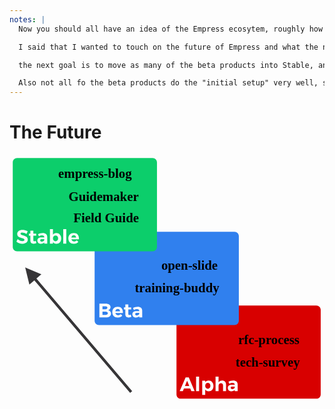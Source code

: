 ```yaml
---
notes: |
  Now you should all have an idea of the Empress ecosytem, roughly how it works and maybe an idea how you might get started today if you did have a blog that needed writing.

  I said that I wanted to touch on the future of Empress and what the next steps are. I'll be brief so you can all go to the coffee break and top up! remember the table of empress products? <SLIDE>

  the next goal is to move as many of the beta products into Stable, and finish up the Alpha products. one of the main things that is holding up the Beta products is that I need people to try out the products before I release the 1.0 version of them, each of them were built with a specific use-case in mind and I want to make sure that they weren't just "built for me"

  Also not all fo the beta products do the "initial setup" very well, setting up example content etc. there are probably some common functions that could be extracted or some improvements that could be up-streamed into ember-cli so if anyone is interested in helping with that work come find me and let's chat. Lastly I really want one of those template generators for each of the products, currently it only exists for empress-blog, and again there are probably some cominalities that could be extracted once we start making a few of them
---
```


# The Future

<p>
  <svg width="581px" height="455px" viewBox="0 0 581 455" version="1.1" xmlns="http://www.w3.org/2000/svg" xmlns:xlink="http://www.w3.org/1999/xlink">
      <!-- Generator: Sketch 59.1 (86144) - https://sketch.com -->
      <title>Artboard</title>
      <desc>Created with Sketch.</desc>
      <g id="Artboard" stroke="none" stroke-width="1" fill="none" fill-rule="evenodd">
          <g id="Alpha" transform="translate(308.000000, 278.000000)">
              <path d="M258,0 C262.418278,-8.11624501e-16 266,3.581722 266,8 L266,164 C266,168.418278 262.418278,172 258,172 L8,172 C3.581722,172 5.41083001e-16,168.418278 0,164 L0,8 C-5.41083001e-16,3.581722 3.581722,8.11624501e-16 8,0 L258,0 Z M59.1,138.452 C56.472,138.452 54.348,139.532 52.98,141.476 L52.98,138.632 L47.436,138.632 L47.436,164.984 L52.98,164.984 L52.98,155.192 C54.384,157.136 56.508,158.216 59.208,158.216 C64.644,158.216 68.208,154.292 68.208,148.424 C68.208,142.448 64.536,138.452 59.1,138.452 Z M104.604,138.416 C101.22,138.416 98.736,139.208 95.856,140.648 L97.584,144.464 C99.6,143.348 101.616,142.772 103.344,142.772 C106.008,142.772 107.376,143.96 107.376,146.012 L107.376,146.372 L102.048,146.372 C97.296,146.408 94.668,148.568 94.668,152.204 C94.668,155.732 97.188,158.252 101.328,158.252 C104.028,158.252 106.116,157.352 107.412,155.732 L107.412,158 L112.848,158 L112.812,145.364 C112.776,141.008 109.788,138.416 104.604,138.416 Z M22.704,132.8 L16.836,132.8 L5.892,158 L11.76,158 L13.74,153.104 L25.404,153.104 L27.384,158 L33.468,158 L22.704,132.8 Z M41.712,131.288 L36.168,131.288 L36.168,158 L41.712,158 L41.712,131.288 Z M77.604,131.288 L72.06,131.288 L72.06,158 L77.604,158 L77.604,148.46 C77.604,145.616 79.296,143.528 82.068,143.492 C84.444,143.492 85.884,145.004 85.884,147.452 L85.884,158 L91.428,158 L91.428,145.832 C91.428,141.296 88.656,138.416 84.3,138.416 C81.276,138.452 78.972,139.64 77.604,142.052 L77.604,131.288 Z M107.376,149.648 L107.376,151.376 C107.052,153.032 105.216,154.292 102.876,154.292 C101.004,154.292 99.852,153.32 99.852,151.844 C99.852,150.296 100.896,149.648 103.02,149.648 L107.376,149.648 Z M57.804,142.916 C60.648,142.916 62.592,145.148 62.592,148.244 C62.592,151.412 60.648,153.608 57.804,153.608 C54.96,153.608 52.98,151.448 52.98,148.244 C52.98,145.112 54.96,142.916 57.804,142.916 Z M19.608,138.74 L23.568,148.532 L15.612,148.532 L19.608,138.74 Z" id="Combined-Shape" fill="#D80000"></path>
              <text id="rfc-process" fill="#000000" font-family="NunitoSans-Bold, Nunito Sans" font-size="24" font-weight="bold">
                  <tspan x="114" y="71">rfc-process</tspan>
              </text>
              <text id="tech-survey" fill="#000000" font-family="NunitoSans-Bold, Nunito Sans" font-size="24" font-weight="bold">
                  <tspan x="109" y="113">tech-survey</tspan>
              </text>
          </g>
          <g id="Beta" transform="translate(157.000000, 142.000000)">
              <path d="M258,0 C262.418278,-8.11624501e-16 266,3.581722 266,8 L266,164 C266,168.418278 262.418278,172 258,172 L8,172 C3.581722,172 5.41083001e-16,168.418278 0,164 L0,8 C-5.41083001e-16,3.581722 3.581722,8.11624501e-16 8,0 L258,0 Z M62.16,134.168 L56.652,134.168 L56.652,139.496 L53.952,139.496 L53.952,143.312 L56.652,143.312 L56.652,152.276 C56.652,156.272 59.28,158.252 62.736,158.252 C64.536,158.252 66.336,157.748 67.776,156.92 L66.624,152.852 C65.616,153.32 64.752,153.572 64.032,153.572 C62.844,153.608 62.16,152.96 62.16,151.34 L62.16,143.348 L67.416,143.348 L67.416,139.496 L62.16,139.496 L62.16,134.168 Z M79.548,138.416 C76.164,138.416 73.68,139.208 70.8,140.648 L72.528,144.464 C74.544,143.348 76.56,142.772 78.288,142.772 C80.952,142.772 82.32,143.96 82.32,146.012 L82.32,146.372 L76.992,146.372 C72.24,146.408 69.612,148.568 69.612,152.204 C69.612,155.732 72.132,158.252 76.272,158.252 C78.972,158.252 81.06,157.352 82.356,155.732 L82.356,158 L87.792,158 L87.756,145.364 C87.72,141.008 84.732,138.416 79.548,138.416 Z M42.612,138.452 C36.708,138.452 32.64,142.412 32.64,148.388 C32.64,154.256 36.564,158.216 42.756,158.216 C46.248,158.216 49.092,156.956 51.036,154.796 L48.12,151.844 C46.788,153.176 45.06,153.896 43.224,153.896 C40.74,153.896 38.868,152.456 38.22,150.008 L52.116,150.008 C52.584,142.952 49.416,138.452 42.612,138.452 Z M20.364,132.8 L8.772,132.8 L8.772,158 L20.76,158 C26.628,158 30.264,155.336 30.264,151.016 C30.264,147.704 28.248,145.256 25.008,144.644 C27.708,143.96 29.364,141.836 29.364,139.1 C29.364,135.212 25.908,132.8 20.364,132.8 Z M82.32,149.648 L82.32,151.376 C81.996,153.032 80.16,154.292 77.82,154.292 C75.948,154.292 74.796,153.32 74.796,151.844 C74.796,150.296 75.84,149.648 77.964,149.648 L82.32,149.648 Z M20.076,147.344 C22.776,147.344 24.396,148.46 24.396,150.296 C24.396,152.24 22.776,153.356 20.076,153.356 L14.46,153.356 L14.46,147.344 L20.076,147.344 Z M42.648,142.52 C45.204,142.52 46.86,144.176 46.932,146.732 L38.112,146.732 C38.544,144.176 40.2,142.52 42.648,142.52 Z M20.076,137.444 C22.2,137.444 23.532,138.416 23.532,140.144 C23.532,141.908 22.2,142.952 20.076,142.952 L14.46,142.952 L14.46,137.444 L20.076,137.444 Z" id="Combined-Shape" fill="#3080EE"></path>
              <text id="open-slide" fill="#000000" font-family="NunitoSans-Bold, Nunito Sans" font-size="24" font-weight="bold">
                  <tspan x="123" y="70">open-slide</tspan>
              </text>
              <text id="training-buddy" fill="#000000" font-family="NunitoSans-Bold, Nunito Sans" font-size="24" font-weight="bold">
                  <tspan x="74" y="112">training-buddy</tspan>
              </text>
          </g>
          <g id="Stable" transform="translate(6.000000, 6.000000)">
              <path d="M258,0 C262.418278,-8.11624501e-16 266,3.581722 266,8 L266,164 C266,168.418278 262.418278,172 258,172 L8,172 C3.581722,172 5.41083001e-16,168.418278 0,164 L0,8 C-5.41083001e-16,3.581722 3.581722,8.11624501e-16 8,0 L258,0 Z M37.968,134.168 L32.46,134.168 L32.46,139.496 L29.76,139.496 L29.76,143.312 L32.46,143.312 L32.46,152.276 C32.46,156.272 35.088,158.252 38.544,158.252 C40.344,158.252 42.144,157.748 43.584,156.92 L42.432,152.852 C41.424,153.32 40.56,153.572 39.84,153.572 C38.652,153.608 37.968,152.96 37.968,151.34 L37.968,143.348 L43.224,143.348 L43.224,139.496 L37.968,139.496 L37.968,134.168 Z M55.356,138.416 C51.972,138.416 49.488,139.208 46.608,140.648 L48.336,144.464 C50.352,143.348 52.368,142.772 54.096,142.772 C56.76,142.772 58.128,143.96 58.128,146.012 L58.128,146.372 L52.8,146.372 C48.048,146.408 45.42,148.568 45.42,152.204 C45.42,155.732 47.94,158.252 52.08,158.252 C54.78,158.252 56.868,157.352 58.164,155.732 L58.164,158 L63.6,158 L63.564,145.364 C63.528,141.008 60.54,138.416 55.356,138.416 Z M74.112,131.288 L68.568,131.288 L68.568,158 L74.112,158 L74.112,155.192 C75.516,157.136 77.64,158.216 80.34,158.216 C85.776,158.216 89.34,154.292 89.34,148.424 C89.34,142.448 85.668,138.452 80.232,138.452 C77.604,138.452 75.48,139.532 74.112,141.476 L74.112,131.288 Z M112.56,138.452 C106.656,138.452 102.588,142.412 102.588,148.388 C102.588,154.256 106.512,158.216 112.704,158.216 C116.196,158.216 119.04,156.956 120.984,154.796 L118.068,151.844 C116.736,153.176 115.008,153.896 113.172,153.896 C110.688,153.896 108.816,152.456 108.168,150.008 L122.064,150.008 C122.532,142.952 119.364,138.452 112.56,138.452 Z M17.988,132.548 C12.156,132.548 8.232,135.428 8.232,140 C8.232,148.928 21.66,146.156 21.66,150.908 C21.66,152.456 20.256,153.32 17.916,153.32 C15.252,153.32 11.58,151.844 8.988,149.54 L6.72,154.184 C9.564,156.596 13.704,158.18 17.844,158.18 C23.424,158.18 27.708,155.516 27.708,150.584 C27.744,141.512 14.316,144.104 14.316,139.46 C14.316,138.092 15.612,137.408 17.52,137.408 C19.536,137.408 22.704,138.416 25.368,140 L27.564,135.284 C25.044,133.628 21.516,132.548 17.988,132.548 Z M98.7,131.288 L93.156,131.288 L93.156,158 L98.7,158 L98.7,131.288 Z M58.128,149.648 L58.128,151.376 C57.804,153.032 55.968,154.292 53.628,154.292 C51.756,154.292 50.604,153.32 50.604,151.844 C50.604,150.296 51.648,149.648 53.772,149.648 L58.128,149.648 Z M78.936,142.916 C81.78,142.916 83.724,145.148 83.724,148.244 C83.724,151.412 81.78,153.608 78.936,153.608 C76.092,153.608 74.112,151.448 74.112,148.244 C74.112,145.112 76.092,142.916 78.936,142.916 Z M112.596,142.52 C115.152,142.52 116.808,144.176 116.88,146.732 L108.06,146.732 C108.492,144.176 110.148,142.52 112.596,142.52 Z" id="Combined-Shape" fill="#0CCE6B"></path>
              <g id="Group" transform="translate(84.000000, 13.000000)" fill="#000000" font-family="NunitoSans-Bold, Nunito Sans" font-size="24" font-weight="bold">
                  <text id="empress-blog">
                      <tspan x="0" y="24">empress-blog</tspan>
                  </text>
                  <text id="Guidemaker">
                      <tspan x="19" y="66">Guidemaker</tspan>
                  </text>
                  <text id="Field-Guide">
                      <tspan x="28" y="106">Field Guide</tspan>
                  </text>
              </g>
          </g>
      </g>
      <path class="fragment" id="Line" d="M28.9260543,207.869134 L58.7600288,220.564958 L49.618,228.339 L226.27406,436.034603 L222.465397,439.27406 L45.81,231.578 L36.6697792,239.353808 L28.9260543,207.869134 Z" fill="#363537" fill-rule="nonzero"></path>
  </svg>
</p>
